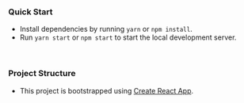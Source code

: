 ### Quick Start

- Install dependencies by running `yarn` or `npm install`.
- Run `yarn start` or `npm start` to start the local development server.

<br />

### Project Structure

- This project is bootstrapped using [Create React App](https://github.com/facebook/create-react-app).

<br />
